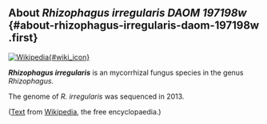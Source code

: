 About *Rhizophagus irregularis DAOM 197198w* {#about-rhizophagus-irregularis-daom-197198w .first}
--------------------------------------------

[![Wikipedia](/img/wikipedia_logo_v2_en.png){#wiki_icon}](http://en.wikipedia.org/wiki/Rhizophagus_irregularis)

***Rhizophagus irregularis*** is an mycorrhizal fungus species in the
genus *Rhizophagus*.

The genome of *R. irregularis* was sequenced in 2013.

([Text](http://en.wikipedia.org/wiki/Rhizophagus_irregularis) from
[Wikipedia](http://en.wikipedia.org/), the free encyclopaedia.)
